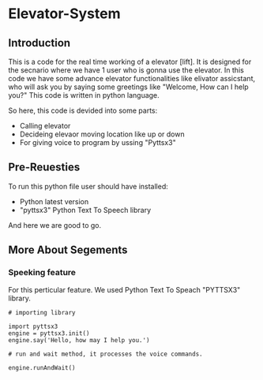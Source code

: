 # Elevator-System
## Introduction
This is a code for the real time working of a elevator [lift]. It is designed for the secnario where we have 1 user who is gonna use the elevator.
In this code we have some advance elevator functionalities like elivator assicstant, who will ask you by saying some greetings like "Welcome, How can I help you?" This code is written in python language.

So here, this code is devided into some parts:
* Calling elevator
* Decideing elevaor moving location like up or down
* For giving voice to program by ussing "Pyttsx3"

## Pre-Reuesties
To run this python file user should have installed:
* Python latest version
* "pyttsx3" Python Text To Speech library

And here we are good to go.

## More About Segements
### Speeking feature 
For this perticular feature. We used Python Text To Speach "PYTTSX3" library.

```
# importing library

import pyttsx3    
engine = pyttsx3.init()  
engine.say('Hello, how may I help you.')

# run and wait method, it processes the voice commands.

engine.runAndWait()
```


